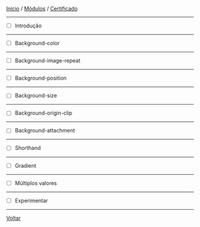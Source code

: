 [Início](https://github.com/Thalyalm/rocketseat-trilha-fundamentar) /
[Módulos](https://github.com/Thalyalm/rocketseat-trilha-fundamentar/tree/main/modulos/readme.md) /
[Certificado](https://github.com/Thalyalm/rocketseat-trilha-fundamentar/tree/main/certificado)

---

- [ ] Introdução

---

- [ ] Background-color

---

- [ ] Background-image-repeat

---

- [ ] Background-position

---

- [ ] Background-size

---

- [ ] Background-origin-clip

---

- [ ] Background-attachment

---

- [ ] Shorthand

---

- [ ] Gradient

---

- [ ] Múltiplos valores

---

- [ ] Experimentar

---

[Voltar](https://github.com/Thalyalm/rocketseat-trilha-fundamentar/tree/main/modulos/agora-sim-cores/readme.md)